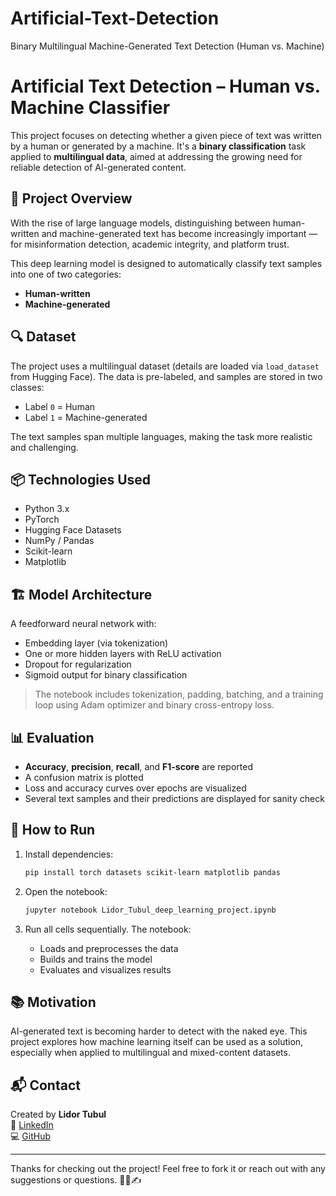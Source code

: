 # Artificial-Text-Detection
Binary Multilingual Machine-Generated Text Detection (Human vs. Machine)
# Artificial Text Detection – Human vs. Machine Classifier

This project focuses on detecting whether a given piece of text was written by a human or generated by a machine. It's a **binary classification** task applied to **multilingual data**, aimed at addressing the growing need for reliable detection of AI-generated content.

## 🧠 Project Overview

With the rise of large language models, distinguishing between human-written and machine-generated text has become increasingly important — for misinformation detection, academic integrity, and platform trust.

This deep learning model is designed to automatically classify text samples into one of two categories:
- **Human-written**
- **Machine-generated**

## 🔍 Dataset

The project uses a multilingual dataset (details are loaded via `load_dataset` from Hugging Face). The data is pre-labeled, and samples are stored in two classes:
- Label `0` = Human
- Label `1` = Machine-generated

The text samples span multiple languages, making the task more realistic and challenging.

## 📦 Technologies Used

- Python 3.x
- PyTorch
- Hugging Face Datasets
- NumPy / Pandas
- Scikit-learn
- Matplotlib

## 🏗️ Model Architecture

A feedforward neural network with:
- Embedding layer (via tokenization)
- One or more hidden layers with ReLU activation
- Dropout for regularization
- Sigmoid output for binary classification

> The notebook includes tokenization, padding, batching, and a training loop using Adam optimizer and binary cross-entropy loss.

## 📊 Evaluation

- **Accuracy**, **precision**, **recall**, and **F1-score** are reported
- A confusion matrix is plotted
- Loss and accuracy curves over epochs are visualized
- Several text samples and their predictions are displayed for sanity check

## 📎 How to Run

1. Install dependencies:
    ```bash
    pip install torch datasets scikit-learn matplotlib pandas
    ```

2. Open the notebook:
    ```bash
    jupyter notebook Lidor_Tubul_deep_learning_project.ipynb
    ```

3. Run all cells sequentially. The notebook:
   - Loads and preprocesses the data
   - Builds and trains the model
   - Evaluates and visualizes results

## 📚 Motivation

AI-generated text is becoming harder to detect with the naked eye. This project explores how machine learning itself can be used as a solution, especially when applied to multilingual and mixed-content datasets.

## 📬 Contact

Created by **Lidor Tubul**  
🔗 [LinkedIn](https://www.linkedin.com/in/lidor-tubul-813262218/)  
💻 [GitHub](https://github.com/LidorTubul)

---

Thanks for checking out the project! Feel free to fork it or reach out with any suggestions or questions. 🤖🧠✍️

